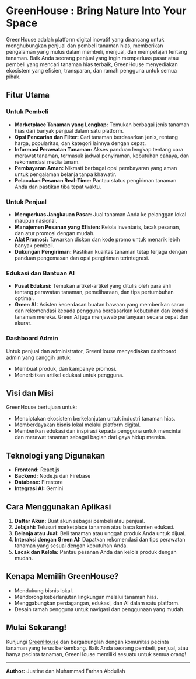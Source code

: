 
# GreenHouse : Bring Nature Into Your Space
GreenHouse adalah platform digital inovatif yang dirancang untuk menghubungkan penjual dan pembeli tanaman hias, memberikan pengalaman yang mulus dalam membeli, menjual, dan mempelajari tentang tanaman. Baik Anda seorang penjual yang ingin memperluas pasar atau pembeli yang mencari tanaman hias terbaik, GreenHouse menyediakan ekosistem yang efisien, transparan, dan ramah pengguna untuk semua pihak.

## **Fitur Utama**

### **Untuk Pembeli**
- **Marketplace Tanaman yang Lengkap:** Temukan berbagai jenis tanaman hias dari banyak penjual dalam satu platform.
- **Opsi Pencarian dan Filter:** Cari tanaman berdasarkan jenis, rentang harga, popularitas, dan kategori lainnya dengan cepat.
- **Informasi Perawatan Tanaman:** Akses panduan lengkap tentang cara merawat tanaman, termasuk jadwal penyiraman, kebutuhan cahaya, dan rekomendasi media tanam.
- **Pembayaran Aman:** Nikmati berbagai opsi pembayaran yang aman untuk pengalaman belanja tanpa khawatir.
- **Pelacakan Pesanan Real-Time:** Pantau status pengiriman tanaman Anda dan pastikan tiba tepat waktu.

### **Untuk Penjual**
- **Memperluas Jangkauan Pasar:** Jual tanaman Anda ke pelanggan lokal maupun nasional.
- **Manajemen Pesanan yang Efisien:** Kelola inventaris, lacak pesanan, dan atur promosi dengan mudah.
- **Alat Promosi:** Tawarkan diskon dan kode promo untuk menarik lebih banyak pembeli.
- **Dukungan Pengiriman:** Pastikan kualitas tanaman tetap terjaga dengan panduan pengemasan dan opsi pengiriman terintegrasi.

### **Edukasi dan Bantuan AI**
- **Pusat Edukasi:** Temukan artikel-artikel yang ditulis oleh para ahli tentang perawatan tanaman, pemeliharaan, dan tips pertumbuhan optimal.
- **Green AI:** Asisten kecerdasan buatan bawaan yang memberikan saran dan rekomendasi kepada pengguna berdasarkan kebutuhan dan kondisi tanaman mereka. Green AI juga menjawab pertanyaan secara cepat dan akurat.

### **Dashboard Admin**
Untuk penjual dan administrator, GreenHouse menyediakan dashboard admin yang canggih untuk:
- Membuat produk, dan kampanye promosi.
- Menerbitkan artikel edukasi untuk pengguna.

## **Visi dan Misi**
GreenHouse bertujuan untuk:
- Menciptakan ekosistem berkelanjutan untuk industri tanaman hias.
- Memberdayakan bisnis lokal melalui platform digital.
- Memberikan edukasi dan inspirasi kepada pengguna untuk mencintai dan merawat tanaman sebagai bagian dari gaya hidup mereka.

## **Teknologi yang Digunakan**
- **Frontend:** React.js
- **Backend:** Node.js dan Firebase
- **Database:** Firestore
- **Integrasi AI:** Gemini

## **Cara Menggunakan Aplikasi**
1. **Daftar Akun:** Buat akun sebagai pembeli atau penjual.
2. **Jelajahi:** Telusuri marketplace tanaman atau baca konten edukasi.
3. **Belanja atau Jual:** Beli tanaman atau unggah produk Anda untuk dijual.
4. **Interaksi dengan Green AI:** Dapatkan rekomendasi dan tips perawatan tanaman yang sesuai dengan kebutuhan Anda.
5. **Lacak dan Kelola:** Pantau pesanan Anda dan kelola produk dengan mudah.

## **Kenapa Memilih GreenHouse?**
- Mendukung bisnis lokal.
- Mendorong keberlanjutan lingkungan melalui tanaman hias.
- Menggabungkan perdagangan, edukasi, dan AI dalam satu platform.
- Desain ramah pengguna untuk navigasi dan penggunaan yang mudah.

## **Mulai Sekarang!**
Kunjungi [GreenHouse](https://greenhousez.web.app/) dan bergabunglah dengan komunitas pecinta tanaman yang terus berkembang. Baik Anda seorang pembeli, penjual, atau hanya pecinta tanaman, GreenHouse memiliki sesuatu untuk semua orang!

---
**Author:** Justine dan Muhammad Farhan Abdullah



